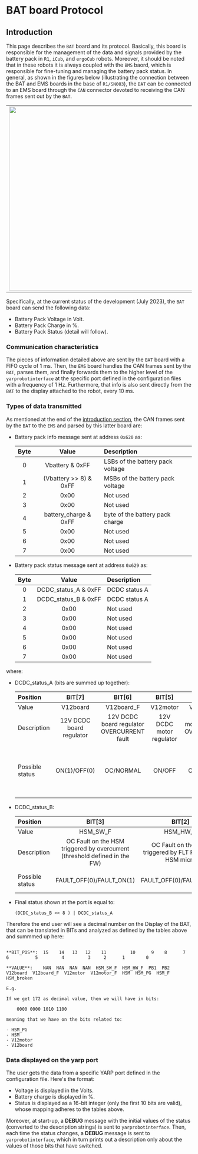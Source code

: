 # BAT board Protocol

## Introduction
This page describes the `BAT` board and its protocol. Basically, this board is responsible for the management of the data and signals provided by the battery pack in `R1`, `iCub`, and `ergoCub` robots. Moreover, it should be noted that in these robots it is always coupled with the `BMS` baord, which is responsible for fine-tuning and managing the battery pack status.
In general, as shown in the figures below (illustrating the connection between the BAT and EMS boards in the base of `R1/SN003`), the `BAT` can be connected to an EMS board through the `CAN` connector devoted to receiving the CAN frames sent out by the `BAT`.

<center>
<table><tr>
<td><img width="500" height="500" src="../assets/bat-2-ems-R1-connection-01.png"/></td>
<td><img width="500" height="500" src="../assets/bat-2-ems-R1-connection-02.png"/></td>
</tr></table>
</center>

Specifically, at the current status of the development (July 2023), the `BAT` board can send the following data:

- Battery Pack Voltage in Volt.
- Battery Pack Charge in $\%$.
- Battery Pack Status (detail will follow).


### Communication characteristics

The pieces of information detailed above are sent by the `BAT` board with a FIFO cycle of 1 ms. Then, the `EMS` board handles the CAN frames sent by the `BAT`, parses them, and finally forwards them to the higher level of the `yarprobotinterface` at the specific port defined in the configuration files with a frequency of 1 Hz.
Furthermore, that info is also sent directly from the `BAT` to the display attached to the robot, every 10 ms.

### Types of data transmitted

As mentioned at the end of the [introduction section](#introduction), the CAN frames sent by the `BAT` to the `EMS` and parsed by this latter board are:

- Battery pack info message sent at address `0x620` as:

    | Byte | Value | Description | 
    |:---:|:---:|:---|
    | 0 | Vbattery & 0xFF        | LSBs of the battery pack voltage |
    | 1 | (Vbattery >> 8) & 0xFF | MSBs of the battery pack voltage |
    | 2 | 0x00                   | Not used   |
    | 3 | 0x00                   | Not used   |
    | 4 | battery_charge & 0xFF  | byte of the battery pack charge |
    | 5 | 0x00                   | Not used |
    | 6 | 0x00                   | Not used |
    | 7 | 0x00                   | Not used |
    
- Battery pack status message sent at address `0x629` as:

    | Byte | Value | Description | 
    |:---:|:---:|:---|
    | 0 | DCDC_status_A & 0xFF | DCDC status A |
    | 1 | DCDC_status_B & 0xFF | DCDC status A |
    | 2 | 0x00                 | Not used   |
    | 3 | 0x00                 | Not used   |
    | 4 | 0x00                 | Not used   |
    | 5 | 0x00                 | Not used   |
    | 6 | 0x00                 | Not used   |
    | 7 | 0x00                 | Not used   |

where:

- DCDC_status_A (bits are summed up together):

    Position | BIT[7] | BIT[6] | BIT[5] | BIT[4] | BIT[3] | BIT[2] | BIT[1] | BIT[0] |
    |:---|:---:|:---:|:---:|:---:|:---:|:---:|:---:|:---:|
    Value | V12board | V12board_F | V12motor | V12motor_F | HSM | HSM_PG | HSM_F | HSM_broken |
    Description | 12V DCDC board regulator | 12V DCDC board regulator OVERCURRENT fault | 12V DCDC motor regulator | 12V DCDC motor regulator OVERCURRENT fault | Hot Swap Manager | Hot Swap Manager POWER GOOD | Hot Swap Manager OVERCURRENT/OVERVOLTAGE fault | Hot Swap Manager MOSFETs damaged |
    Possible status | ON(1)/OFF(0) | OC/NORMAL | ON/OFF | OC/NORMAL| ON/OFF | HSM output voltage stable after transient/HSM output voltage not guaranteed | OC-OV/NORMAL | HSM MOSFETs probably burned/NORMAL |

- DCDC_status_B:

    Position | BIT[3] | BIT[2] | BIT[1] | BIT[0] |
    |:---|:---:|:---:|:---:|:---:|
    Value | HSM_SW_F | HSM_HW_F | PB1_restart | PB2_restart |
    Description | OC Fault on the HSM triggered by overcurrent (threshold defined in the FW) | OC Fault on the HSM triggered by FLT Pin on the HSM micro | Restart phase of the push button 1 | Restart phase of the push button 2 |
    Possible status | FAULT_OFF(0)/FAULT_ON(1) | FAULT_OFF(0)/FAULT_ON(1) | Start-up phase(1)/stable operation(0) | Start-up phase/stable operation |

- Final status shown at the port is equal to: 

    `(DCDC_status_B << 8 ) | DCDC_status_A`

Therefore the end user will see a decimal number on the Display of the BAT, that can be translated in BITs and analyzed as defined by the tables above and summmed up here:

```console

**BIT_POS**:  15    14   13   12    11         10      9    8      7          6          5         4         3     2      1        0

**VALUE**:    NAN  NAN  NAN  NAN  HSM_SW_F  HSM_HW_F  PB1  PB2  V12board  V12board_F  V12motor  V12motor_F  HSM  HSM_PG  HSM_F  HSM_broken

E.g.

If we get 172 as decimal value, then we will have in bits: 

    0000 0000 1010 1100  

meaning that we have on the bits related to:

- HSM_PG
- HSM
- V12motor
- V12board

```

### Data displayed on the yarp port

The user gets the data from a specific YARP port defined in the configuration file. Here's the format:

- Voltage is displayed in the Volts.
- Battery charge is displayed in $\%$.
- Status is displayed as a 16-bit integer (only the first 10 bits are valid), whose mapping adheres to the tables above.

Moreover, at start-up, a **DEBUG** message with the initial values of the status (converted to the description strings) is sent to `yarprobotinterface`. 
Then, each time the status changes, a **DEBUG** message is sent to `yarprobotinterface`, which in turn prints out a description only about the values of those bits that have switched.
